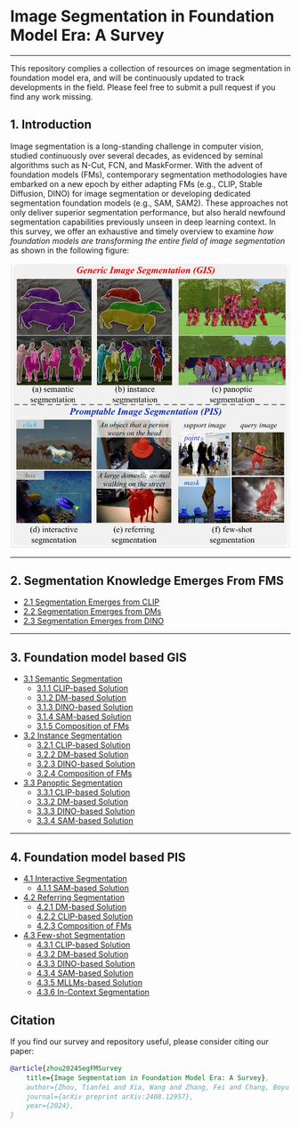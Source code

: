 # Image Segmentation in Foundation Model Era: A Survey
***
This repository complies a collection of resources on image segmentation in foundation model era, 
and will be  continuously updated to track developments in the field. 
Please feel free to submit a pull request if you find any work missing.

## 1. Introduction
Image segmentation is a long-standing challenge in computer vision, studied continuously over several decades, as
 evidenced by seminal algorithms such as N-Cut, FCN, and MaskFormer. With the advent of foundation models (FMs), contemporary
 segmentation methodologies have embarked on a new epoch by either adapting FMs (e.g., CLIP, Stable Diffusion, DINO) for image
 segmentation or developing dedicated segmentation foundation models (e.g., SAM, SAM2). These approaches not only deliver
 superior segmentation performance, but also herald newfound segmentation capabilities previously unseen in deep learning context.
In this survey, we offer an exhaustive
 and timely overview to examine _how foundation models are
 transforming the entire field of image segmentation_ as shown in the following figure:

<p align="center">
  <img src="tasks.png" width="500">
</p>

***

## 2. Segmentation Knowledge Emerges From FMS
- [2.1 Segmentation Emerges from CLIP]()
- [2.2 Segmentation Emerges from DMs]()
- [2.3 Segmentation Emerges from DINO]()

***

## 3. Foundation model based GIS
- [3.1 Semantic Segmentation]()
  - [3.1.1 CLIP-based Solution]()
  - [3.1.2 DM-based Solution]()
  - [3.1.3 DINO-based Solution]()
  - [3.1.4 SAM-based Solution]()
  - [3.1.5 Composition of FMs]()
- [3.2 Instance Segmentation]()
  - [3.2.1 CLIP-based Solution]()
  - [3.2.2 DM-based Solution]()
  - [3.2.3 DINO-based Solution]()
  - [3.2.4 Composition of FMs]()
- [3.3 Panoptic Segmentation]()
  - [3.3.1 CLIP-based Solution]()
  - [3.3.2 DM-based Solution]()
  - [3.3.3 DINO-based Solution]()
  - [3.3.4 SAM-based Solution]()

***

## 4. Foundation model based PIS
- [4.1 Interactive Segmentation]()
  - [4.1.1 SAM-based Solution]()
- [4.2 Referring Segmentation]()
  - [4.2.1 DM-based Solution]()
  - [4.2.2 CLIP-based Solution]()
  - [4.2.3 Composition of FMs]()
- [4.3 Few-shot Segmentation]()
  - [4.3.1 CLIP-based Solution]()
  - [4.3.2 DM-based Solution]()
  - [4.3.3 DINO-based Solution]()
  - [4.3.4 SAM-based Solution]()
  - [4.3.5 MLLMs-based Solution]()
  - [4.3.6 In-Context Segmentation]()
## Citation

If you find our survey and repository useful, please consider citing our paper:
```bibtex
@article{zhou2024SegFMSurvey
    title={Image Segmentation in Foundation Model Era: A Survey},
    author={Zhou, Tianfei and Xia, Wang and Zhang, Fei and Chang, Boyu and Wang, Wenguan and Yuan, Ye and Konukoglu, Ender and Cremers, Daniel},
    journal={arXiv preprint arXiv:2408.12957},
    year={2024},
}
```
